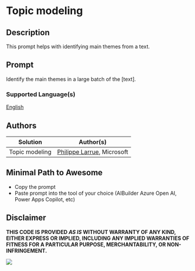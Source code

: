 # Topic modeling

## Description

This prompt helps with identifying main themes from a text.

## Prompt

Identify the main themes in a large batch of the [text].

### Supported Language(s)

[English](./en-us/prompt.md)

## Authors

Solution|Author(s)
--------|---------
Topic modeling | [Philippe Larrue](https://github.com/Phil-cmd), Microsoft

## Minimal Path to Awesome

* Copy the prompt
* Paste prompt into the tool of your choice (AIBuilder Azure Open AI, Power Apps Copilot, etc)

## Disclaimer

**THIS CODE IS PROVIDED *AS IS* WITHOUT WARRANTY OF ANY KIND, EITHER EXPRESS OR IMPLIED, INCLUDING ANY IMPLIED WARRANTIES OF FITNESS FOR A PARTICULAR PURPOSE, MERCHANTABILITY, OR NON-INFRINGEMENT.**

<img src="https://m365-visitor-stats.azurewebsites.net/powerplatform-prompts/samples/ai-builder/topic-modeling" aria-hidden="true" />
